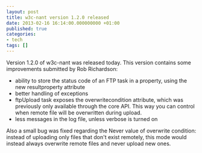 ```yaml
---
layout: post
title: w3c-nant version 1.2.0 released
date: 2013-02-16 16:14:00.000000000 +01:00
published: true
categories:
- tech
tags: []
---
```


Version 1.2.0 of w3c-nant was released today. This version contains some improvements submitted by Rob Richardson:
<ul>
<li>ability to store the status code of an FTP task in a property, using the new resultproperty attribute</li>
<li>better handling of exceptions</li>
<li>ftpUpload task exposes the overwritecondition attribute, which was previously only available through the core API. This way you can control when remote file will be overwritten during upload.</li>
<li>less messages in the log file, unless verbose is turned on</li>
</ul>

Also a small bug was fixed regarding the Never value of overwrite condition: instead of uploading only files that don't exist remotely, this mode would instead always overwrite remote files and never upload new ones.
